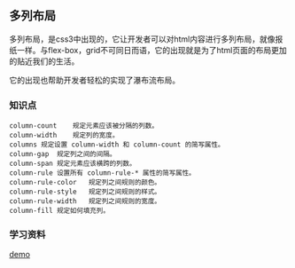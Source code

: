 ## 多列布局

多列布局，是css3中出现的，它让开发者可以对html内容进行多列布局，就像报纸一样。与flex-box，grid不可同日而语，它的出现就是为了html页面的布局更加的贴近我们的生活。

它的出现也帮助开发者轻松的实现了瀑布流布局。

### 知识点

```
column-count	规定元素应该被分隔的列数。
column-width	规定列的宽度。
columns	规定设置 column-width 和 column-count 的简写属性。
column-gap	规定列之间的间隔。
column-span	规定元素应该横跨的列数。
column-rule	设置所有 column-rule-* 属性的简写属性。
column-rule-color	规定列之间规则的颜色。
column-rule-style	规定列之间规则的样式。
column-rule-width	规定列之间规则的宽度。
column-fill	规定如何填充列。
```

### 学习资料

[demo](https://www.vam.ac.uk/collections/renaissance)